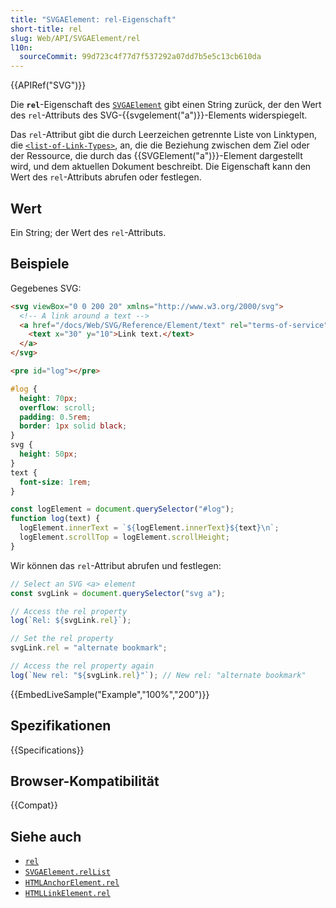 ```yaml
---
title: "SVGAElement: rel-Eigenschaft"
short-title: rel
slug: Web/API/SVGAElement/rel
l10n:
  sourceCommit: 99d723c4f77d7f537292a07dd7b5e5c13cb610da
---
```


{{APIRef("SVG")}}

Die **`rel`**-Eigenschaft des [`SVGAElement`](/de/docs/Web/API/SVGAElement) gibt einen String zurück, der den Wert des `rel`-Attributs des SVG-{{svgelement("a")}}-Elements widerspiegelt.

Das `rel`-Attribut gibt die durch Leerzeichen getrennte Liste von Linktypen, die [`<list-of-Link-Types>`](/de/docs/Web/HTML/Reference/Attributes/rel), an, die die Beziehung zwischen dem Ziel oder der Ressource, die durch das {{SVGElement("a")}}-Element dargestellt wird, und dem aktuellen Dokument beschreibt. Die Eigenschaft kann den Wert des `rel`-Attributs abrufen oder festlegen.

## Wert

Ein String; der Wert des `rel`-Attributs.

## Beispiele

Gegebenes SVG:

```html
<svg viewBox="0 0 200 20" xmlns="http://www.w3.org/2000/svg">
  <!-- A link around a text -->
  <a href="/docs/Web/SVG/Reference/Element/text" rel="terms-of-service">
    <text x="30" y="10">Link text.</text>
  </a>
</svg>
```

```html hidden
<pre id="log"></pre>
```

```css hidden
#log {
  height: 70px;
  overflow: scroll;
  padding: 0.5rem;
  border: 1px solid black;
}
svg {
  height: 50px;
}
text {
  font-size: 1rem;
}
```

```js hidden
const logElement = document.querySelector("#log");
function log(text) {
  logElement.innerText = `${logElement.innerText}${text}\n`;
  logElement.scrollTop = logElement.scrollHeight;
}
```

Wir können das `rel`-Attribut abrufen und festlegen:

```js
// Select an SVG <a> element
const svgLink = document.querySelector("svg a");

// Access the rel property
log(`Rel: ${svgLink.rel}`);

// Set the rel property
svgLink.rel = "alternate bookmark";

// Access the rel property again
log(`New rel: "${svgLink.rel}"`); // New rel: "alternate bookmark"
```

{{EmbedLiveSample("Example","100%","200")}}

## Spezifikationen

{{Specifications}}

## Browser-Kompatibilität

{{Compat}}

## Siehe auch

- [`rel`](/de/docs/Web/HTML/Reference/Elements/a#rel)
- [`SVGAElement.relList`](/de/docs/Web/API/SVGAElement/relList)
- [`HTMLAnchorElement.rel`](/de/docs/Web/API/HTMLAnchorElement/rel)
- [`HTMLLinkElement.rel`](/de/docs/Web/API/HTMLLinkElement/rel)
